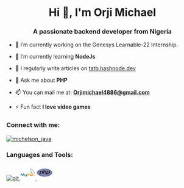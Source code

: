 <h1 align="center">Hi 👋, I'm Orji Michael</h1>
<h3 align="center">A passionate backend developer from Nigeria</h3>

- 🔭 I’m currently working on the Genesys Learnable-22 Internship.

- 🌱 I’m currently learning **NodeJs**

<!-- - 👨‍💻 All of my projects are available at [portfolio.techac.net](portfolio.techac.net) -->

- 📝 I regularly write articles on [tatb.hashnode.dev](tatb.hashnode.dev)

- 💬 Ask me about **PHP**

- 📫 You can mail me at: **Orjimichael4886@gmail.com**

<!-- - 📄 Know about my experiences [http://portfolio.techac.net/assets/Michaels_CV.pdf](http://portfolio.techac.net/assets/Michaels_CV.pdf) -->

- ⚡ Fun fact **I love video games**

<h3 align="left">Connect with me:</h3>
<p align="left">
<a href="https://twitter.com/michelson_java" target="blank"><img align="center" src="https://raw.githubusercontent.com/rahuldkjain/github-profile-readme-generator/master/src/images/icons/Social/twitter.svg" alt="michelson_java" height="30" width="40" /></a>
</p>

<h3 align="left">Languages and Tools:</h3>
<p align="left"> <a href="https://git-scm.com/" target="_blank" rel="noreferrer"> <img src="https://www.vectorlogo.zone/logos/git-scm/git-scm-icon.svg" alt="git" width="40" height="40"/> </a> <a href="https://www.mysql.com/" target="_blank" rel="noreferrer"> <img src="https://raw.githubusercontent.com/devicons/devicon/master/icons/mysql/mysql-original-wordmark.svg" alt="mysql" width="40" height="40"/> </a> <a href="https://www.php.net" target="_blank" rel="noreferrer"> <img src="https://raw.githubusercontent.com/devicons/devicon/master/icons/php/php-original.svg" alt="php" width="40" height="40"/> </a> </p>

